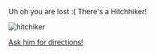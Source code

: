 Uh oh you are lost :( There's a Hitchhiker!

![hitchiker](http://bh-s2.azureedge.net/bh-uploads/2018/03/Hitchhiker_01a-1050x583.jpg)

[Ask him for directions!](hiker.md)